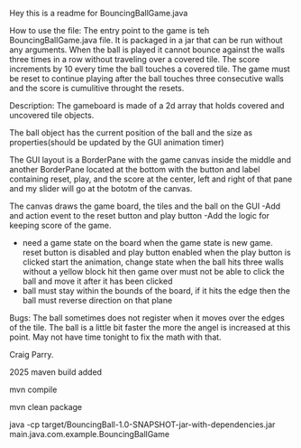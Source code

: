 Hey this is a readme for BouncingBallGame.java

How to use the file:
The entry point to the game is teh BouncingBallGame.java
file. It is packaged in a jar that can be run without any
arguments. When the ball is played it cannot bounce against
the walls three times in a row without traveling over a covered
tile. The score increments by 10 every time the ball touches a
covered tile. The game must be reset to continue playing
after the ball touches three consecutive walls and the score
is cumulitive throught the resets.

Description:
The gameboard is made of a 2d array that holds covered
and uncovered tile objects.

The ball object has the current position of the ball
and the size as properties(should be updated by the GUI animation timer)

The GUI layout is a BorderPane with the game canvas inside the middle
and another BorderPane located at the bottom with the button and label
containing reset, play, and the score at the center, left and right of that pane
and my slider will go at the bototm of the canvas.

The canvas draws the game board, the tiles and the
ball on the GUI
-Add and action event to the reset button and play button
-Add the logic for keeping score of the game.

- need a game state on the board
  when the game state is new game. reset button is disabled and play button enabled
  when the play button is clicked start the animation, change state
  when the ball hits three walls without a yellow block hit
  then game over
  must not be able to click the ball and move it after it has been clicked
- ball must stay within the bounds of the board, if it hits the edge then
  the ball must reverse direction on that plane

Bugs:
The ball sometimes does not register when it moves over
the edges of the tile.
The ball is a little bit faster the more the angel is increased at this point.
May not have time tonight to fix the math with that.

Craig Parry.

2025 maven build added

mvn compile

mvn clean package

java -cp target/BouncingBall-1.0-SNAPSHOT-jar-with-dependencies.jar main.java.com.example.BouncingBallGame
